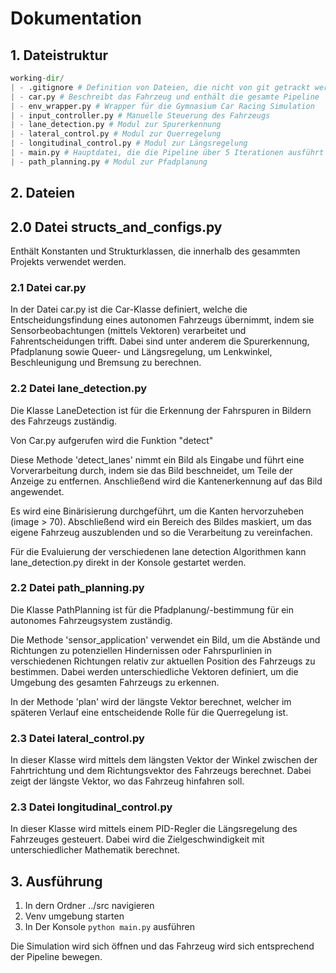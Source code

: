 # Dokumentation

## 1. Dateistruktur

```python
working-dir/
| - .gitignore # Definition von Dateien, die nicht von git getrackt werden sollen
| - car.py # Beschreibt das Fahrzeug und enthält die gesamte Pipeline
| - env_wrapper.py # Wrapper für die Gymnasium Car Racing Simulation
| - input_controller.py # Manuelle Steuerung des Fahrzeugs
| - lane_detection.py # Modul zur Spurerkennung
| - lateral_control.py # Modul zur Querregelung
| - longitudinal_control.py # Modul zur Längsregelung
| - main.py # Hauptdatei, die die Pipeline über 5 Iterationen ausführt
| - path_planning.py # Modul zur Pfadplanung
```

## 2. Dateien

## 2.0 Datei structs_and_configs.py

Enthält Konstanten und Strukturklassen, die innerhalb des gesammten Projekts verwendet werden.

### 2.1 Datei car.py

In der Datei car.py ist die Car-Klasse definiert, welche die Entscheidungsfindung eines autonomen
Fahrzeugs übernimmt, indem sie Sensorbeobachtungen (mittels Vektoren) verarbeitet und Fahrentscheidungen trifft.
Dabei sind unter anderem die Spurerkennung, Pfadplanung sowie Queer- und
Längsregelung, um Lenkwinkel, Beschleunigung und Bremsung zu berechnen.

### 2.2 Datei lane_detection.py

Die Klasse LaneDetection ist für die Erkennung der Fahrspuren in Bildern
des Fahrzeugs zuständig.

Von Car.py aufgerufen wird die Funktion "detect"

Diese Methode 'detect_lanes' nimmt ein Bild als Eingabe und führt eine Vorverarbeitung durch, indem sie das Bild
beschneidet, um Teile der Anzeige zu entfernen. Anschließend wird die Kantenerkennung auf das Bild angewendet.

Es wird eine Binärisierung durchgeführt, um die Kanten hervorzuheben (image > 70).
Abschließend wird ein Bereich des Bildes maskiert, um das eigene Fahrzeug auszublenden und so die Verarbeitung
zu vereinfachen.

Für die Evaluierung der verschiedenen lane detection Algorithmen kann lane_detection.py direkt in der Konsole gestartet werden.

### 2.2 Datei path_planning.py

Die Klasse PathPlanning ist für die Pfadplanung/-bestimmung für ein autonomes Fahrzeugsystem zuständig.

Die Methode 'sensor_application' verwendet ein Bild, um die Abstände und Richtungen zu potenziellen
Hindernissen oder Fahrspurlinien in verschiedenen Richtungen relativ zur aktuellen Position des
Fahrzeugs zu bestimmen. Dabei werden unterschiedliche Vektoren definiert, um die Umgebung des
gesamten Fahrzeugs zu erkennen.

In der Methode 'plan' wird der längste Vektor berechnet, welcher im späteren Verlauf eine
entscheidende Rolle für die Querregelung ist.

### 2.3 Datei lateral_control.py

In dieser Klasse wird mittels dem längsten Vektor der Winkel zwischen der
Fahrtrichtung und dem Richtungsvektor des Fahrzeugs berechnet. Dabei zeigt der längste Vektor, wo
das Fahrzeug hinfahren soll.

### 2.3 Datei longitudinal_control.py

In dieser Klasse wird mittels einem PID-Regler die Längsregelung des Fahrzeuges gesteuert. Dabei wird
die Zielgeschwindigkeit mit unterschiedlicher Mathematik berechnet.

## 3. Ausführung

1. In dern Ordner ../src navigieren
2. Venv umgebung starten
3. In Der Konsole  `python main.py` ausführen

Die Simulation wird sich öffnen und das Fahrzeug wird sich entsprechend
der Pipeline bewegen.
